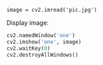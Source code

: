 `image = cv2.imread('pic.jpg')`

Display image:
```python
cv2.namedWindow('one')
cv2.imshow('one', image)
cv2.waitKey(0)
cv2.destroyAllWindows()
```